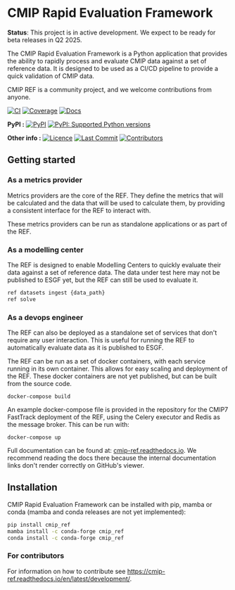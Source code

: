 # CMIP Rapid Evaluation Framework


<!--- --8<-- [start:description] -->

**Status**: This project is in active development. We expect to be ready for beta releases in Q2 2025.

The CMIP Rapid Evaluation Framework is a Python application that provides the ability to rapidly process and
evaluate CMIP data against a set of reference data.
It is designed to be used as a CI/CD pipeline to provide a quick validation of CMIP data.

CMIP REF is a community project, and we welcome contributions from anyone.


[![CI](https://github.com/CLIMATE-REF/climate-ref/actions/workflows/ci.yaml/badge.svg?branch=main)](https://github.com/CLIMATE-REF/climate-ref/actions/workflows/ci.yaml)
[![Coverage](https://codecov.io/gh/CLIMATE-REF/climate-ref/branch/main/graph/badge.svg)](https://codecov.io/gh/CLIMATE-REF/climate-ref)
[![Docs](https://readthedocs.org/projects/climate-ref/badge/?version=latest)](https://cmip-ref.readthedocs.io)

**PyPI :**
[![PyPI](https://img.shields.io/pypi/v/cmip_ref.svg)](https://pypi.org/project/cmip-ref/)
[![PyPI: Supported Python versions](https://img.shields.io/pypi/pyversions/cmip_ref.svg)](https://pypi.org/project/cmip-ref/)

**Other info :**
[![Licence](https://img.shields.io/github/license/CLIMATE-REF/climate-ref.svg)](https://github.com/CLIMATE-REF/climate-ref/blob/main/LICENCE)
[![Last Commit](https://img.shields.io/github/last-commit/CLIMATE-REF/climate-ref.svg)](https://github.com/CLIMATE-REF/climate-ref/commits/main)
[![Contributors](https://img.shields.io/github/contributors/CLIMATE-REF/climate-ref.svg)](https://github.com/CLIMATE-REF/climate-ref/graphs/contributors)

## Getting started

### As a metrics provider

Metrics providers are the core of the REF.
They define the metrics that will be calculated and the data that will be used to calculate them,
by providing a consistent interface for the REF to interact with.

These metrics providers can be run as standalone applications or as part of the REF.

### As a modelling center

The REF is designed to enable Modelling Centers to quickly evaluate their data against a set of reference data.
The data under test here may not be published to ESGF yet,
but the REF can still be used to evaluate it.

```bash
ref datasets ingest {data_path}
ref solve
```

### As a devops engineer

The REF can also be deployed as a standalone set of services that don't require any user interaction.
This is useful for running the REF to automatically evaluate data as it is published to ESGF.

The REF can be run as a set of docker containers, with each service running in its own container.
This allows for easy scaling and deployment of the REF.
These docker containers are not yet published, but can be built from the source code.

```
docker-compose build
```

An example docker-compose file is provided in the repository for the CMIP7 FastTrack deployment of the REF,
using the Celery executor and Redis as the message broker.
This can be run with:

```
docker-compose up
```


<!--- --8<-- [end:description] -->

Full documentation can be found at:
[cmip-ref.readthedocs.io](https://cmip-ref.readthedocs.io/en/latest/).
We recommend reading the docs there because the internal documentation links
don't render correctly on GitHub's viewer.

## Installation

<!--- --8<-- [start:installation] -->

CMIP Rapid Evaluation Framework can be installed with pip, mamba or conda
(mamba and conda releases are not yet implemented):


```bash
pip install cmip_ref
mamba install -c conda-forge cmip_ref
conda install -c conda-forge cmip_ref
```

<!--- --8<-- [end:installation] -->

### For contributors

<!--- sec-begin-installation-dev -->

For information on how to contribute see https://cmip-ref.readthedocs.io/en/latest/development/.

<!--- sec-end-installation-dev -->
